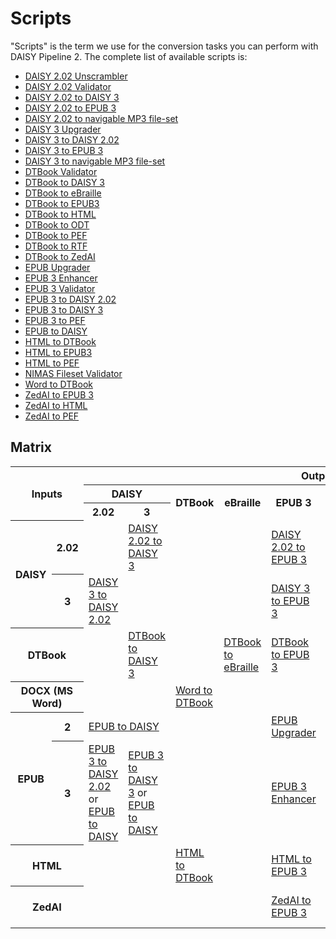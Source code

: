 # Scripts

"Scripts" is the term we use for the conversion tasks you can perform
with DAISY Pipeline 2. The complete list of available scripts is:

* [DAISY 2.02 Unscrambler](http://daisy.github.io/pipeline/Get-Help/User-Guide/Scripts/daisy202-unscrambler/)
* [DAISY 2.02 Validator](http://daisy.github.io/pipeline/Get-Help/User-Guide/Scripts/daisy202-validator/)
* [DAISY 2.02 to DAISY 3](http://daisy.github.io/pipeline/Get-Help/User-Guide/Scripts/daisy202-to-daisy3/)
* [DAISY 2.02 to EPUB 3](http://daisy.github.io/pipeline/Get-Help/User-Guide/Scripts/daisy202-to-epub3/)
* [DAISY 2.02 to navigable MP3 file-set](http://daisy.github.io/pipeline/Get-Help/User-Guide/Scripts/daisy202-to-mp3/)
* [DAISY 3 Upgrader](http://daisy.github.io/pipeline/Get-Help/User-Guide/Scripts/daisy3-upgrader/)
* [DAISY 3 to DAISY 2.02](http://daisy.github.io/pipeline/Get-Help/User-Guide/Scripts/daisy3-to-daisy202/)
* [DAISY 3 to EPUB 3](http://daisy.github.io/pipeline/Get-Help/User-Guide/Scripts/daisy3-to-epub3/)
* [DAISY 3 to navigable MP3 file-set](http://daisy.github.io/pipeline/Get-Help/User-Guide/Scripts/daisy3-to-mp3/)
* [DTBook Validator](http://daisy.github.io/pipeline/Get-Help/User-Guide/Scripts/dtbook-validator/)
* [DTBook to DAISY 3](http://daisy.github.io/pipeline/Get-Help/User-Guide/Scripts/dtbook-to-daisy3/)
* [DTBook to eBraille](http://daisy.github.io/pipeline/Get-Help/User-Guide/Scripts/dtbook-to-ebraille/)
* [DTBook to EPUB3](http://daisy.github.io/pipeline/Get-Help/User-Guide/Scripts/dtbook-to-epub3/)
* [DTBook to HTML](http://daisy.github.io/pipeline/Get-Help/User-Guide/Scripts/dtbook-to-html/)
* [DTBook to ODT](http://daisy.github.io/pipeline/Get-Help/User-Guide/Scripts/dtbook-to-odt/)
* [DTBook to PEF](http://daisy.github.io/pipeline/Get-Help/User-Guide/Scripts/dtbook-to-pef/)
* [DTBook to RTF](http://daisy.github.io/pipeline/Get-Help/User-Guide/Scripts/dtbook-to-rtf/)
* [DTBook to ZedAI](http://daisy.github.io/pipeline/Get-Help/User-Guide/Scripts/dtbook-to-zedai/)
* [EPUB Upgrader](http://daisy.github.io/pipeline/Get-Help/User-Guide/Scripts/epub2-to-epub3/)
* [EPUB 3 Enhancer](http://daisy.github.io/pipeline/Get-Help/User-Guide/Scripts/epub3-to-epub3/)
* [EPUB 3 Validator](http://daisy.github.io/pipeline/Get-Help/User-Guide/Scripts/epub3-validator/)
* [EPUB 3 to DAISY 2.02](http://daisy.github.io/pipeline/Get-Help/User-Guide/Scripts/epub3-to-daisy202/)
* [EPUB 3 to DAISY 3](http://daisy.github.io/pipeline/Get-Help/User-Guide/Scripts/epub3-to-daisy3/)
* [EPUB 3 to PEF](http://daisy.github.io/pipeline/Get-Help/User-Guide/Scripts/epub3-to-pef/)
* [EPUB to DAISY](http://daisy.github.io/pipeline/Get-Help/User-Guide/Scripts/epub-to-daisy/)
* [HTML to DTBook](http://daisy.github.io/pipeline/Get-Help/User-Guide/Scripts/html-to-dtbook/)
* [HTML to EPUB3](http://daisy.github.io/pipeline/Get-Help/User-Guide/Scripts/html-to-epub3/)
* [HTML to PEF](http://daisy.github.io/pipeline/Get-Help/User-Guide/Scripts/html-to-pef/)
* [NIMAS Fileset Validator](http://daisy.github.io/pipeline/Get-Help/User-Guide/Scripts/nimas-fileset-validator/)
* [Word to DTBook](http://daisy.github.io/pipeline/Get-Help/User-Guide/Scripts/word-to-dtbook/)
* [ZedAI to EPUB 3](http://daisy.github.io/pipeline/Get-Help/User-Guide/Scripts/zedai-to-epub3/)
* [ZedAI to HTML](http://daisy.github.io/pipeline/Get-Help/User-Guide/Scripts/zedai-to-html/)
* [ZedAI to PEF](http://daisy.github.io/pipeline/Get-Help/User-Guide/Scripts/zedai-to-pef/)


## Matrix

<table id="scripts-matrix">
  <tr>
    <th colspan="2" rowspan="3">Inputs</th>
    <th colspan="10">Outputs</th>
  </tr>
  <tr>
    <th colspan="2">DAISY</th>
    <th rowspan="2">DTBook</th>
    <th rowspan="2">eBraille</th>
    <th rowspan="2">EPUB 3</th>
    <th rowspan="2">HTML</th>
    <th rowspan="2">ZedAI</th>
    <th rowspan="2">PEF</th>
    <th rowspan="2">RTF</th>
    <th rowspan="2">ODT</th>
  </tr>
  <tr>
    <th>2.02</th>
    <th>3</th>
  </tr>
  <tr>
    <th rowspan="2">DAISY</th>
    <th>2.02</th>
    <td></td>
    <td><a href="http://daisy.github.io/pipeline/Get-Help/User-Guide/Scripts/daisy202-to-daisy3">DAISY 2.02 to DAISY 3</a></td>
    <td></td>
    <td></td>
    <td><a href="http://daisy.github.io/pipeline/Get-Help/User-Guide/Scripts/daisy202-to-epub3">DAISY 2.02 to EPUB 3</a></td>
    <td></td>
    <td></td>
    <td></td>
    <td></td>
    <td></td>
  </tr>
  <tr>
    <th>3</th>
    <td><a href="http://daisy.github.io/pipeline/Get-Help/User-Guide/Scripts/daisy3-to-daisy202">DAISY 3 to DAISY 2.02</a></td>
    <td></td>
    <td></td>
    <td></td>
    <td><a href="http://daisy.github.io/pipeline/Get-Help/User-Guide/Scripts/daisy3-to-epub3">DAISY 3 to EPUB 3</a></td>
    <td></td>
    <td></td>
    <td></td>
    <td></td>
    <td></td>
  </tr>
  <tr>
    <th colspan="2">DTBook</th>
    <td></td>
    <td><a href="http://daisy.github.io/pipeline/Get-Help/User-Guide/Scripts/dtbook-to-daisy3">DTBook to DAISY 3</a></td>
    <td></td>
    <td><a href="http://daisy.github.io/pipeline/Get-Help/User-Guide/Scripts/dtbook-to-ebraille">DTBook to eBraille</a></td>
    <td><a href="http://daisy.github.io/pipeline/Get-Help/User-Guide/Scripts/dtbook-to-epub3">DTBook to EPUB 3</a></td>
    <td><a href="http://daisy.github.io/pipeline/Get-Help/User-Guide/Scripts/dtbook-to-html">DTBook to HTML</a></td>
    <td><a href="http://daisy.github.io/pipeline/Get-Help/User-Guide/Scripts/dtbook-to-zedai">DTBook to ZedAI</a></td>
    <td><a href="http://daisy.github.io/pipeline/Get-Help/User-Guide/Scripts/dtbook-to-pef">DTBook to PEF</a></td>
    <td><a href="http://daisy.github.io/pipeline/Get-Help/User-Guide/Scripts/dtbook-to-rtf">DTBook to RTF</a></td>
    <td><a href="http://daisy.github.io/pipeline/Get-Help/User-Guide/Scripts/dtbook-to-odt">DTBook to ODT</a></td>
  </tr>
  <tr>
    <th colspan="2">DOCX (MS Word)</th>
    <td></td>
    <td></td>
    <td><a href="http://daisy.github.io/pipeline/Get-Help/User-Guide/Scripts/word-to-dtbook">Word to DTBook</a></td>
    <td></td>
    <td></td>
    <td></td>
    <td></td>
    <td></td>
    <td></td>
    <td></td>
  </tr>
  <tr>
    <th rowspan="2">EPUB</th>
    <th>2</th>
    <td colspan="2"><a href="http://daisy.github.io/pipeline/Get-Help/User-Guide/Scripts/epub-to-daisy">EPUB to DAISY</a></td>
    <td></td>
    <td></td>
    <td><a href="http://daisy.github.io/pipeline/Get-Help/User-Guide/Scripts/epub2-to-epub3">EPUB Upgrader</a></td>
    <td></td>
    <td></td>
    <td></td>
    <td></td>
    <td></td>
  </tr>
  <tr>
    <th>3</th>
    <td><a href="http://daisy.github.io/pipeline/Get-Help/User-Guide/Scripts/epub3-to-daisy202">EPUB 3 to DAISY 2.02</a> or
        <a href="http://daisy.github.io/pipeline/Get-Help/User-Guide/Scripts/epub-to-daisy">EPUB to DAISY</a></td>
    <td><a href="http://daisy.github.io/pipeline/Get-Help/User-Guide/Scripts/epub3-to-daisy3">EPUB 3 to DAISY 3</a> or
        <a href="http://daisy.github.io/pipeline/Get-Help/User-Guide/Scripts/epub-to-daisy">EPUB to DAISY</a></td>
    <td></td>
    <td></td>
    <td><a href="http://daisy.github.io/pipeline/Get-Help/User-Guide/Scripts/epub3-to-epub3">EPUB 3 Enhancer</a></td>
    <td></td>
    <td></td>
    <td><a href="http://daisy.github.io/pipeline/Get-Help/User-Guide/Scripts/epub3-to-pef">EPUB 3 to PEF</a></td>
    <td></td>
    <td></td>
  </tr>
  <tr>
    <th colspan="2">HTML</th>
    <td></td>
    <td></td>
    <td><a href="http://daisy.github.io/pipeline/Get-Help/User-Guide/Scripts/html-to-dtbook">HTML to DTBook</a></td>
    <td></td>
    <td><a href="http://daisy.github.io/pipeline/Get-Help/User-Guide/Scripts/html-to-epub3">HTML to EPUB 3</a></td>
    <td></td>
    <td></td>
    <td><a href="http://daisy.github.io/pipeline/Get-Help/User-Guide/Scripts/html-to-pef">HTML to PEF</a></td>
    <td></td>
    <td></td>
  </tr>
  <tr>
    <th colspan="2">ZedAI</th>
    <td></td>
    <td></td>
    <td></td>
    <td></td>
    <td><a href="http://daisy.github.io/pipeline/Get-Help/User-Guide/Scripts/zedai-to-epub3">ZedAI to EPUB 3</a></td>
    <td><a href="http://daisy.github.io/pipeline/Get-Help/User-Guide/Scripts/zedai-to-html">ZedAI to HTML</a></td>
    <td></td>
    <td><a href="http://daisy.github.io/pipeline/Get-Help/User-Guide/Scripts/zedai-to-pef">ZedAI to PEF</a></td>
    <td></td>
    <td></td>
  </tr>
</table>
